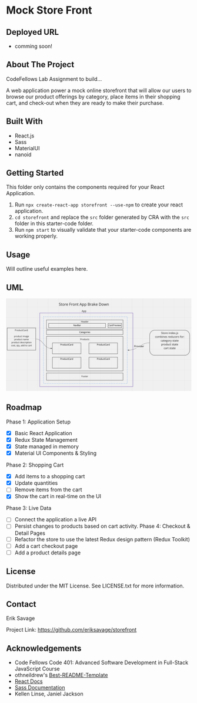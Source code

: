# Mock Store Front

## Deployed URL
- comming soon!


## About The Project
CodeFellows Lab Assignment to build...

A web application power a mock online storefront that will allow our users to browse our product offerings by category, place items in their shopping cart, and check-out when they are ready to make their purchase.


## Built With
 - React.js
 - Sass
 - MaterialUI
 - nanoid

## Getting Started

This folder only contains the components required for your React Application.

1. Run `npx create-react-app storefront --use-npm` to create your react application.
1. `cd storefront` and replace the `src` folder generated by CRA with the `src` folder in this starter-code folder.
1. Run `npm start` to visually validate that your starter-code components are working properly.

## Usage

Will outline useful examples here.

## UML

![storefront UML](./storefront-uml.png)


## Roadmap

Phase 1: Application Setup
- [X] Basic React Application
- [X] Redux State Management
- [X] State managed in memory
- [X] Material UI Components & Styling

Phase 2: Shopping Cart
- [x] Add items to a shopping cart
- [x] Update quantities
- [ ] Remove items from the cart
- [x] Show the cart in real-time on the UI

Phase 3: Live Data
- [ ] Connect the application a live API
- [ ] Persist changes to products based on cart activity.
Phase 4: Checkout & Detail Pages
- [ ] Refactor the store to use the latest Redux design pattern (Redux Toolkit)
- [ ] Add a cart checkout page
- [ ] Add a product details page

## License
Distributed under the MIT License. See LICENSE.txt for more information.

## Contact
Erik Savage

Project Link: https://github.com/eriksavage/storefront

## Acknowledgements

- Code Fellows Code 401: Advanced Software Development in Full-Stack JavaScript Course
- othneildrew's [Best-README-Template](https://github.com/othneildrew/Best-README-Template)
- [React Docs](https://reactjs.org/docs/getting-started.html)
- [Sass Documentation](https://sass-lang.com/documentation)
- Kellen Linse, Janiel Jackson